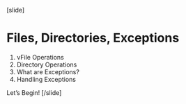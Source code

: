 [slide]
# Files, Directories, Exceptions
1. vFile Operations
2. Directory Operations
3. What are Exceptions?
4. Handling Exceptions

Let’s Begin!
[/slide]

